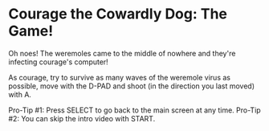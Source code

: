 # Courage the Cowardly Dog: The Game!

Oh noes! The weremoles came to the middle of nowhere and they're
infecting courage's computer!

As courage, try to survive as many waves of the weremole virus as possible,
move with the D-PAD and shoot (in the direction you last moved) with A.

Pro-Tip #1: Press SELECT to go back to the main screen at any time.
Pro-Tip #2: You can skip the intro video with START.
